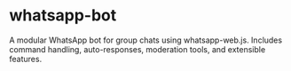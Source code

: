 # whatsapp-bot
A modular WhatsApp bot for group chats using whatsapp-web.js. Includes command handling, auto-responses, moderation tools, and extensible features.

